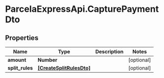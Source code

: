 # ParcelaExpressApi.CapturePaymentDto

## Properties

Name | Type | Description | Notes
------------ | ------------- | ------------- | -------------
**amount** | **Number** |  | [optional] 
**split_rules** | [**[CreateSplitRulesDto]**](CreateSplitRulesDto.md) |  | [optional] 


